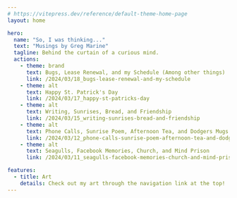 ```yaml
---
# https://vitepress.dev/reference/default-theme-home-page
layout: home

hero:
  name: "So, I was thinking..."
  text: "Musings by Greg Marine"
  tagline: Behind the curtain of a curious mind.
  actions:
    - theme: brand
      text: Bugs, Lease Renewal, and my Schedule (Among other things)
      link: /2024/03/18_bugs-lease-renewal-and-my-schedule
    - theme: alt
      text: Happy St. Patrick's Day
      link: /2024/03/17_happy-st-patricks-day
    - theme: alt
      text: Writing, Sunrises, Bread, and Friendship
      link: /2024/03/15_writing-sunrises-bread-and-friendship
    - theme: alt
      text: Phone Calls, Sunrise Poem, Afternoon Tea, and Dodgers Mugs
      link: /2024/03/12_phone-calls-sunrise-poem-afternoon-tea-and-dodgers-mugs
    - theme: alt
      text: Seagulls, Facebook Memories, Church, and Mind Prison
      link: /2024/03/11_seagulls-facebook-memories-church-and-mind-prison

features:
  - title: Art
    details: Check out my art through the navigation link at the top!
---
```


